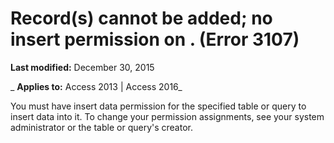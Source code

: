 
# Record(s) cannot be added; no insert permission on <name>. (Error 3107)

 **Last modified:** December 30, 2015

 _ **Applies to:** Access 2013 | Access 2016_

You must have insert data permission for the specified table or query to insert data into it. To change your permission assignments, see your system administrator or the table or query's creator.

